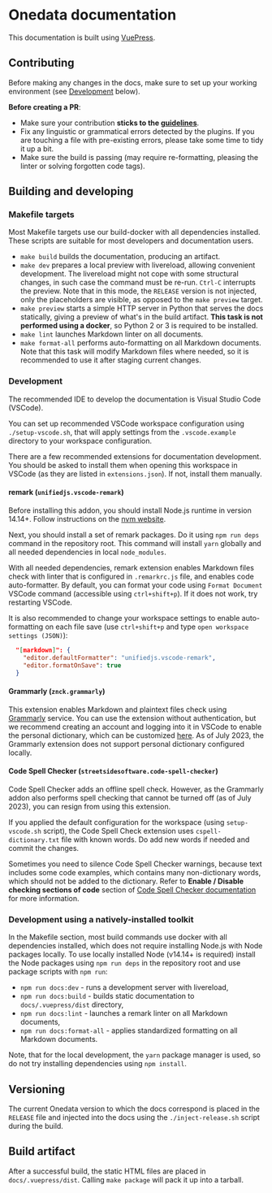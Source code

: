 # Onedata documentation

This documentation is built using [VuePress][].

## Contributing

Before making any changes in the docs, make sure to set up your working environment
(see [Development][] below).

**Before creating a PR**:

* Make sure your contribution **sticks to the [guidelines][]**.
* Fix any linguistic or grammatical errors detected by the plugins. If you are touching
  a file with pre-existing errors, please take some time to tidy it up a bit.
* Make sure the build is passing (may require re-formatting, pleasing the linter or solving
  forgotten code tags).

## Building and developing

### Makefile targets

Most Makefile targets use our build-docker with all dependencies installed.
These scripts are suitable for most developers and documentation users.

* `make build` builds the documentation, producing an artifact.
* `make dev` prepares a local preview with livereload, allowing
  convenient development. The livereload might not cope with some structural
  changes, in such case the command must be re-run. `Ctrl-C` interrupts the preview.
  Note that in this mode, the `RELEASE` version is not injected, only the
  placeholders are visible, as opposed to the `make preview` target.
* `make preview` starts a simple HTTP server in Python that serves the docs
  statically, giving a preview of what's in the build artifact. **This task is not
  performed using a docker**, so Python 2 or 3 is required to be installed.
* `make lint` launches Markdown linter on all documents.
* `make format-all` performs auto-formatting on all Markdown documents.
  Note that this task will modify Markdown files where needed, so it is
  recommended to use it after staging current changes.

### Development

The recommended IDE to develop the documentation is Visual Studio Code (VSCode).

You can set up recommended VSCode workspace configuration using
`./setup-vscode.sh`, that will apply settings from the `.vscode.example` directory to your
workspace configuration.

There are a few recommended extensions for documentation development. You should be
asked to install them when opening this workspace in VSCode (as they are listed in
`extensions.json`). If not, install them manually.

#### remark (`unifiedjs.vscode-remark`)

Before installing this addon, you should install Node.js runtime in version 14.14+. Follow
instructions on the [nvm website][].

Next, you should install a set of remark packages. Do it using `npm run deps` command in
the repository root. This command will install `yarn` globally and all needed dependencies
in local `node_modules`.

With all needed dependencies, remark extension enables Markdown files check with linter
that is configured in `.remarkrc.js` file, and enables code auto-formatter. By default,
you can format your code using `Format Document` VSCode command (accessible
using `ctrl+shift+p`). If it does not work, try restarting VSCode.

It is also recommended to change your workspace settings to enable auto-formatting on each
file save (use `ctrl+shift+p` and type `open workspace settings (JSON)`):

```json
  "[markdown]": {
    "editor.defaultFormatter": "unifiedjs.vscode-remark",
    "editor.formatOnSave": true
  }
```

#### Grammarly (`znck.grammarly`)

This extension enables Markdown and plaintext files check using
[Grammarly][] service. You can use the extension without authentication, but we recommend
creating an account and logging into it in VSCode to enable the personal dictionary, which
can be customized [here][Grammarly account customize]. As of July 2023, the Grammarly
extension does not support personal dictionary configured locally.

#### Code Spell Checker (`streetsidesoftware.code-spell-checker`)

Code Spell Checker adds an offline spell check. However, as the Grammarly addon also
performs spell checking that cannot be turned off (as of July 2023), you can resign from
using this extension.

If you applied the default configuration for the workspace (using `setup-vscode.sh`
script), the Code Spell Check extension uses `cspell-dictionary.txt` file with known
words. Do add new words if needed and commit the changes.

Sometimes you need to silence Code Spell Checker warnings, because text includes
some code examples, which contains many non-dictionary words, which should not be added to
the dictionary. Refer to **Enable / Disable checking sections of code** section of
[Code Spell Checker documentation](https://marketplace.visualstudio.com/items?itemName=streetsidesoftware.code-spell-checker) for more information.

### Development using a natively-installed toolkit

In the Makefile section, most build commands use docker with all dependencies installed,
which does not require installing Node.js with Node packages locally. To use locally
installed Node (v14.14+ is required) install the Node packages using `npm run deps` in
the repository root and use package scripts with `npm run`:

* `npm run docs:dev` - runs a development server with livereload,
* `npm run docs:build` - builds static documentation to `docs/.vuepress/dist` directory,
* `npm run docs:lint` - launches a remark linter on all Markdown documents,
* `npm run docs:format-all` - applies standardized formatting on all Markdown documents.

Note, that for the local development, the `yarn` package manager is used, so do not try
installing dependencies using `npm install`.

## Versioning

The current Onedata version to which the docs correspond is placed in the
`RELEASE` file and injected into the docs using the `./inject-release.sh`
script during the build.

## Build artifact

After a successful build, the static HTML files are placed in `docs/.vuepress/dist`.
Calling `make package` will pack it up into a tarball.

[VuePress]: https://vuepress.vuejs.org

[Development]: #development

[guidelines]: GUIDELINES.md

[nvm website]: https://github.com/nvm-sh/nvm#installing-and-updating

[Grammarly]: https://www.grammarly.com/

[Grammarly account customize]: https://account.grammarly.com/customize
